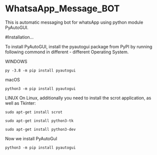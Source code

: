 # WhatsaApp_Message_BOT
This is automatic messaging bot for whatsApp using python module PyAutoGUI.

#Installation...

To install PyAutoGUI, install the pyautogui package from PyPI by running following commond in different - different Operating System.

WINDOWS

    py -3.8 -m pip install pyautogui

macOS

    python3 -m pip install pyautogui
    
LINUX
On Linux, additionally you need to install the scrot application, as well as Tkinter:

    sudo apt-get install scrot

    sudo apt-get install python3-tk

    sudo apt-get install python3-dev

Now we install PyAutoGuI

    python3 -m pip install pyautogui
